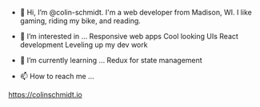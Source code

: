 - 👋 Hi, I’m @colin-schmidt.  I'm a web developer from Madison, WI.  I like gaming, riding my bike, and reading.

- 👀 I’m interested in ...
    Responsive web apps
    Cool looking UIs
    React development
    Leveling up my dev work

- 🌱 I’m currently learning ...
Redux for state management

- 📫 How to reach me ...

https://colinschmidt.io


